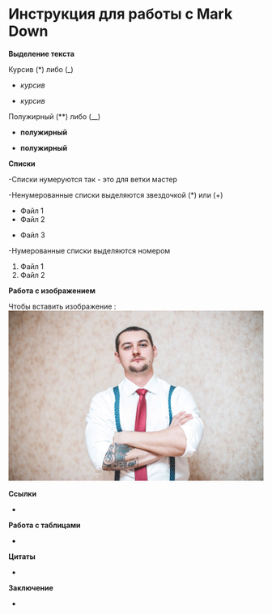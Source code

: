 # Инструкция для работы с Mark Down

**Выделение текста**

Курсив (*) либо (_)

- *курсив*

- _курсив_

Полужирный (**) либо (__)

- **полужирный**

- __полужирный__

**Списки**

-Списки нумеруются так - это для ветки мастер

-Ненумерованные списки выделяются звездочкой (*) или (+)
* Файл 1
* Файл 2

+ Файл 3

-Нумерованные списки выделяются номером
1. Файл 1
2. Файл 2

**Работа с изображением**

Чтобы вставить изображение :
![Hello, Moto!](Evgen.jpg)


**Ссылки**

-

**Работа с таблицами**

-

**Цитаты**

-

**Заключение**

-
